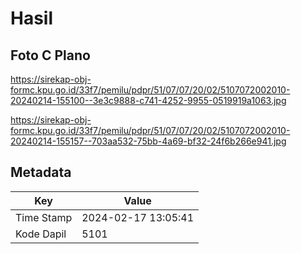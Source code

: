 # Hasil

## Foto C Plano

https://sirekap-obj-formc.kpu.go.id/33f7/pemilu/pdpr/51/07/07/20/02/5107072002010-20240214-155100--3e3c9888-c741-4252-9955-0519919a1063.jpg

https://sirekap-obj-formc.kpu.go.id/33f7/pemilu/pdpr/51/07/07/20/02/5107072002010-20240214-155157--703aa532-75bb-4a69-bf32-24f6b266e941.jpg


## Metadata

| Key        | Value               |
| ---------- | ------------------- |
| Time Stamp | 2024-02-17 13:05:41 |
| Kode Dapil | 5101                |



